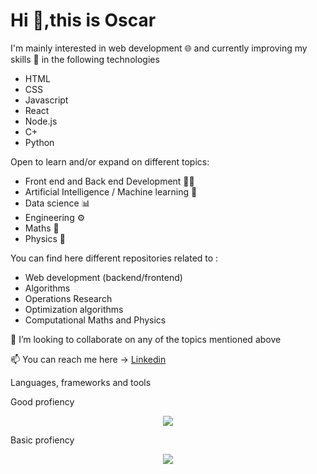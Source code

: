  # Hi 👋,this is Oscar 

I'm mainly interested in web development 🌐 and currently improving my skills 🧰 in the following technologies

- HTML
- CSS
- Javascript
- React
- Node.js
- C+
- Python

Open to learn and/or  expand on different topics:

- Front end and Back end Development 👨‍💻
- Artificial Intelligence / Machine learning 🤖
- Data science 📊
- Engineering ⚙️
- Maths 🧮
- Physics 🚀

You can find here different repositories related to :

- Web development (backend/frontend)
- Algorithms
- Operations Research
- Optimization algorithms
- Computational Maths and Physics

💞️ I’m looking to collaborate on any of the topics mentioned above

📫 You can reach me here ->
[Linkedin](linkedin.com/in/oscar-montaño-522a0747/)

Languages, frameworks and tools

Good profiency
<p align="center">
  <a href="https://skillicons.dev">
    <img src="https://skillicons.dev/icons?i=js,react,redux,bootstrap,tailwind,vscode,py,sass,cpp,html,css,nodejs,github,styledcomponents,octave,regex,autocad&perline=10" />
  </a>
</p>

Basic profiency
<p align="center">
  <a href="https://skillicons.dev">
    <img src="https://skillicons.dev/icons?i=androidstudio,nodejs,firebase,fortran,java,octave,latex,ai,figma,heroku&perline=10" />
  </a>
</p>
<!---
osccso/osccso is a ✨ special ✨ repository because its `README.md` (this file) appears on your GitHub profile.
You can click the Preview link to take a look at your changes.
--->
